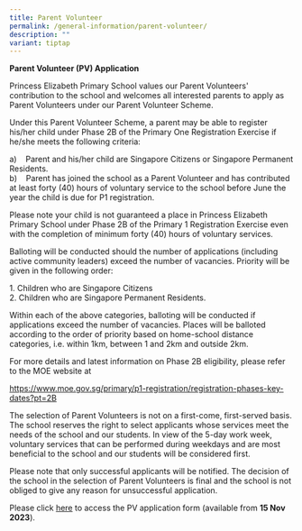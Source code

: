 ```yaml
---
title: Parent Volunteer
permalink: /general-information/parent-volunteer/
description: ""
variant: tiptap
---
```

<p><strong>Parent Volunteer (PV) Application</strong> 
<br>
</p>
<p>Princess Elizabeth Primary School values our Parent Volunteers' contribution
to the school and welcomes all interested parents to apply as Parent Volunteers
under our Parent Volunteer Scheme.</p>
<p>Under this Parent Volunteer Scheme, a parent may be able to register his/her
child under Phase 2B of the Primary One Registration Exercise if he/she
meets the following criteria:</p>
<p>a)&nbsp;&nbsp;&nbsp; Parent and his/her child are Singapore Citizens or
Singapore Permanent Residents.
<br>b)&nbsp;&nbsp;&nbsp; Parent has joined the school as a Parent Volunteer
and has contributed at least forty (40) hours of voluntary service to the
school before June the year the child is due for P1 registration.</p>
<p>Please note your child is not guaranteed a place in Princess Elizabeth
Primary School under Phase 2B of the Primary 1 Registration Exercise even
with the completion of minimum forty (40) hours of voluntary services.</p>
<p>Balloting will be conducted should the number of applications (including
active community leaders) exceed the number of vacancies. Priority will
be given in the following order:</p>
<p>1. Children who are Singapore Citizens
<br>2. Children who are Singapore Permanent Residents.</p>
<p>Within each of the above categories, balloting will be conducted if applications
exceed the number of vacancies. Places will be balloted according to the
order of priority based on home-school distance categories, i.e. within
1km, between 1 and 2km and outside 2km.</p>
<p>For more details and latest information on Phase 2B eligibility, please
refer to the MOE website at</p>
<p><a href="https://www.moe.gov.sg/primary/p1-registration/registration-phases-key-dates?pt=2B" rel="noopener noreferrer nofollow" target="_blank">https://www.moe.gov.sg/primary/p1-registration/registration-phases-key-dates?pt=2B</a>
</p>
<p>The selection of Parent Volunteers is not on a first-come, first-served
basis. The school reserves the right to select applicants whose services
meet the needs of the school and our students. In view of the 5-day work
week, voluntary services that can be performed during weekdays and are
most beneficial to the school and our students will be considered first.</p>
<p>Please note that only successful applicants will be notified.&nbsp;The
decision of the school in the selection of Parent Volunteers is final and
the school is not obliged to give any reason for unsuccessful application.</p>
<p>Please click <a href="https://go.gov.sg/pepspv2025" rel="noopener noreferrer nofollow" target="_blank">here</a>&nbsp;to
access the PV application form (available from <strong>15 Nov 2023</strong>).</p>